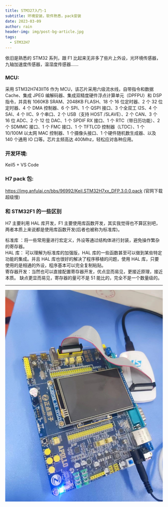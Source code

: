 ```yaml
---
title: STM327入门-1
subtitle: 环境安装，软件熟悉，pack安装
date: 2023-03-09
author: rain
header-img: img/post-bg-article.jpg
tags:
  - STM32H7
---
```


依旧是熟悉的 STM32 系列，跟 F1 比起来无非多了些片上外设，光环境传感器，九轴加速度传感器，温湿度传感器......

### MCU:

采用 STM32H743IIT6 作为 MCU，该芯片采用六级流水线，自带指令和数据 Cache、集成 JPEG 编解码器、集成双精度硬件浮点计算单元（DPFPU）和 DSP 指令，并具有 1060KB SRAM、2048KB FLASH、18 个 16 位定时器、2 个 32 位定时器、4 个 DMA 控制器、6 个 SPI、1 个 QSPI 接口、3 个全双工 I2S、4 个 SAI、4 个 IIC、9 个串口、2 个 USB（支持 HOST /SLAVE）、2 个 CAN、3 个 16 位 ADC、2 个 12 位 DAC、1 个 SPDIF RX 接口、1 个 RTC（带日历功能）、2 个 SDMMC 接口、1 个 FMC 接口、1 个 TFTLCD 控制器（LTDC）、1 个 10/100M 以太网 MAC 控制器、1 个摄像头接口、1 个硬件随机数生成器、以及 140 个通用 IO 口等。芯片主频高达 400Mhz，轻松应对各种应用。

### 开发环境:

Keil5 + VS Code

### H7 pack 包:

https://img.anfulai.cn/bbs/96992/Keil.STM32H7xx_DFP.3.0.0.pack (官网下载超级慢)

### 和 STM32F1 的一些区别

H7 主要利用 HAL 库开发，F1 主要使用库函数开发，其实我觉得也不算区别吧，两者本质上来说都是使用库函数开发(后者也被称为标准库)。

标准库 ：将一些常用量进行宏定义，外设等通过结构体进行封装，避免操作繁杂的寄存器。  
HAL 库： 可以理解为标准库的加强版，HAL 库的一些函数甚至可以做到某些特定功能的集成。并且 HAL 库也很好的解决了程序移植的问题，使用 HAL 库，只要使用的是相通的外设，程序基本可以完全复制粘贴。  
寄存器开发：当然也可以直接配置寄存器开发，优点显而易见，更接近原理，接近本质。 缺点更显而易见，寄存器的量可不是 51 能比的，完全不是一个数量级的。

---

![avatar](/img/STM32H7.jpg)
